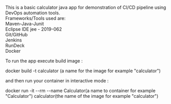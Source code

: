 This is a basic calculator java app for demonstration of CI/CD pipeline using DevOps automation tools.  
Frameworks/Tools used are:  
Maven-Java-Junit  
Eclipse IDE jee - 2019-062  
Git/GitHub  
Jenkins  
RunDeck  
Docker    

To run the app execute build image : 

docker build -t calculator (a name for the image for example "calculator") 

and then run your container in interactive mode : 

docker run -it --rm --name Calculator(a name to container for example "Calculator") calculator(the name of the image for example "calculator")
